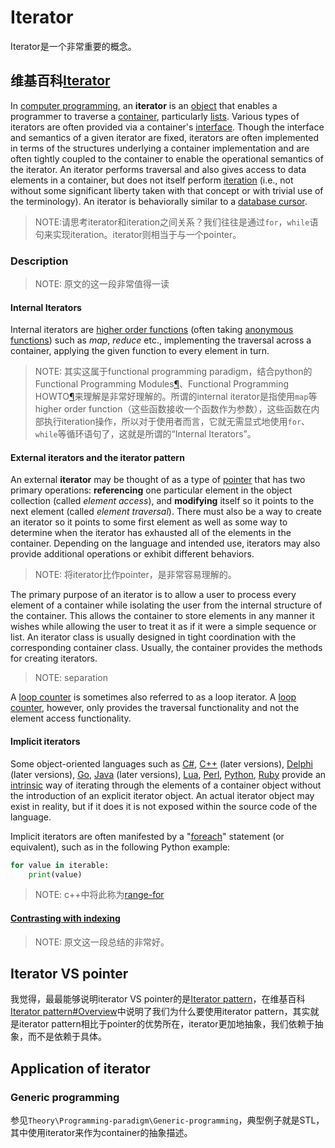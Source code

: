# Iterator

Iterator是一个非常重要的概念。

## 维基百科[Iterator](https://en.wikipedia.org/wiki/Iterator)

In [computer programming](https://en.wikipedia.org/wiki/Computer_programming), an **iterator** is an [object](https://en.wikipedia.org/wiki/Object_(computing)) that enables a programmer to traverse a [container](https://en.wikipedia.org/wiki/Container_(data_structure)), particularly [lists](https://en.wikipedia.org/wiki/List_(abstract_data_type)). Various types of iterators are often provided via a container's [interface](https://en.wikipedia.org/wiki/Interface_(object-oriented_programming)). Though the interface and semantics of a given iterator are fixed, iterators are often implemented in terms of the structures underlying a container implementation and are often tightly coupled to the container to enable the operational semantics of the iterator. An iterator performs traversal and also gives access to data elements in a container, but does not itself perform [iteration](https://en.wikipedia.org/wiki/Iteration) (i.e., not without some significant liberty taken with that concept or with trivial use of the terminology). An iterator is behaviorally similar to a [database cursor](https://en.wikipedia.org/wiki/Cursor_(databases)).  

> NOTE:请思考iterator和iteration之间关系？我们往往是通过`for`，`while`语句来实现iteration。iterator则相当于与一个pointer。

### Description

> NOTE: 原文的这一段非常值得一读

#### Internal Iterators

Internal iterators are [higher order functions](https://en.wikipedia.org/wiki/Higher_order_functions) (often taking [anonymous functions](https://en.wikipedia.org/wiki/Anonymous_functions)) such as *map*, *reduce* etc., implementing the traversal across a container, applying the given function to every element in turn.

> NOTE: 其实这属于functional programming paradigm，结合python的Functional Programming Modules[¶](https://docs.python.org/3/library/functional.html#functional-programming-modules)、Functional Programming HOWTO[¶](https://docs.python.org/3/howto/functional.html#functional-programming-howto)来理解是非常好理解的。所谓的internal iterator是指使用`map`等 higher order function（这些函数接收一个函数作为参数），这些函数在内部执行iteration操作，所以对于使用者而言，它就无需显式地使用`for`、`while`等循环语句了，这就是所谓的“Internal Iterators”。

#### External iterators and the iterator pattern

An external **iterator** may be thought of as a type of [pointer](https://en.wikipedia.org/wiki/Pointer_(computer_programming)) that has two primary operations: **referencing** one particular element in the object collection (called *element access*), and **modifying** itself so it points to the next element (called *element traversal*). There must also be a way to create an iterator so it points to some first element as well as some way to determine when the iterator has exhausted all of the elements in the container. Depending on the language and intended use, iterators may also provide additional operations or exhibit different behaviors.

> NOTE: 将iterator比作pointer，是非常容易理解的。

The primary purpose of an iterator is to allow a user to process every element of a container while isolating the user from the internal structure of the container. This allows the container to store elements in any manner it wishes while allowing the user to treat it as if it were a simple sequence or list. An iterator class is usually designed in tight coordination with the corresponding container class. Usually, the container provides the methods for creating iterators.

> NOTE: separation

A [loop counter](https://en.wikipedia.org/wiki/Loop_counter) is sometimes also referred to as a loop iterator. A [loop counter](https://en.wikipedia.org/wiki/Loop_counter), however, only provides the traversal functionality and not the element access functionality.



#### Implicit iterators

Some object-oriented languages such as [C#](https://en.wikipedia.org/wiki/C_Sharp_(programming_language)), [C++](https://en.wikipedia.org/wiki/C%2B%2B) (later versions), [Delphi](https://en.wikipedia.org/wiki/Object_Pascal) (later versions), [Go](https://en.wikipedia.org/wiki/Go_(programming_language)), [Java](https://en.wikipedia.org/wiki/Java_(programming_language)) (later versions), [Lua](https://en.wikipedia.org/wiki/Lua_(programming_language)), [Perl](https://en.wikipedia.org/wiki/Perl), [Python](https://en.wikipedia.org/wiki/Python_(programming_language)), [Ruby](https://en.wikipedia.org/wiki/Ruby_(programming_language)) provide an [intrinsic](https://en.wikipedia.org/wiki/Intrinsic_function) way of iterating through the elements of a container object without the introduction of an explicit iterator object. An actual iterator object may exist in reality, but if it does it is not exposed within the source code of the language.

Implicit iterators are often manifested by a "[foreach](https://en.wikipedia.org/wiki/Foreach)" statement (or equivalent), such as in the following Python example:

```python
for value in iterable:
    print(value)
```

> NOTE: c++中将此称为[range-for](https://en.cppreference.com/w/cpp/language/range-for)



#### [Contrasting with indexing](https://en.wikipedia.org/wiki/Iterator#Contrasting_with_indexing)

> NOTE: 原文这一段总结的非常好。

## Iterator VS pointer 

我觉得，最最能够说明iterator VS pointer的是[Iterator pattern](https://en.wikipedia.org/wiki/Iterator_pattern)，在维基百科[Iterator pattern#Overview](https://en.wikipedia.org/wiki/Iterator_pattern#Overview)中说明了我们为什么要使用iterator pattern，其实就是iterator pattern相比于pointer的优势所在，iterator更加地抽象，我们依赖于抽象，而不是依赖于具体。

## Application of iterator

### Generic programming

参见`Theory\Programming-paradigm\Generic-programming`，典型例子就是STL，其中使用iterator来作为container的抽象描述。